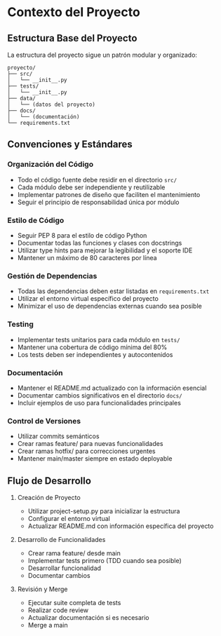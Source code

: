 # Contexto del Proyecto

## Estructura Base del Proyecto
La estructura del proyecto sigue un patrón modular y organizado:

```
proyecto/
├── src/
│   └── __init__.py
├── tests/
│   └── __init__.py
├── data/
│   └── (datos del proyecto)
├── docs/
│   └── (documentación)
└── requirements.txt
```

## Convenciones y Estándares

### Organización del Código
- Todo el código fuente debe residir en el directorio `src/`
- Cada módulo debe ser independiente y reutilizable
- Implementar patrones de diseño que faciliten el mantenimiento
- Seguir el principio de responsabilidad única por módulo

### Estilo de Código
- Seguir PEP 8 para el estilo de código Python
- Documentar todas las funciones y clases con docstrings
- Utilizar type hints para mejorar la legibilidad y el soporte IDE
- Mantener un máximo de 80 caracteres por línea

### Gestión de Dependencias
- Todas las dependencias deben estar listadas en `requirements.txt`
- Utilizar el entorno virtual específico del proyecto
- Minimizar el uso de dependencias externas cuando sea posible

### Testing
- Implementar tests unitarios para cada módulo en `tests/`
- Mantener una cobertura de código mínima del 80%
- Los tests deben ser independientes y autocontenidos

### Documentación
- Mantener el README.md actualizado con la información esencial
- Documentar cambios significativos en el directorio `docs/`
- Incluir ejemplos de uso para funcionalidades principales

### Control de Versiones
- Utilizar commits semánticos
- Crear ramas feature/ para nuevas funcionalidades
- Crear ramas hotfix/ para correcciones urgentes
- Mantener main/master siempre en estado deployable

## Flujo de Desarrollo

1. Creación de Proyecto
   - Utilizar project-setup.py para inicializar la estructura
   - Configurar el entorno virtual
   - Actualizar README.md con información específica del proyecto

2. Desarrollo de Funcionalidades
   - Crear rama feature/ desde main
   - Implementar tests primero (TDD cuando sea posible)
   - Desarrollar funcionalidad
   - Documentar cambios

3. Revisión y Merge
   - Ejecutar suite completa de tests
   - Realizar code review
   - Actualizar documentación si es necesario
   - Merge a main